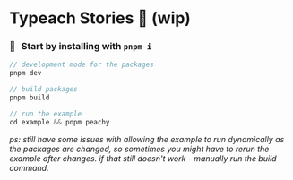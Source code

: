 # Typeach Stories 🍑 (wip)

### 🚀 Start by installing with `pnpm i`

```c
// development mode for the packages
pnpm dev

// build packages
pnpm build

// run the example
cd example && pnpm peachy
```

_ps: still have some issues with allowing the example to run dynamically as the packages are changed, so sometimes you might have to rerun the example after changes. if that still doesn't work - manually run the build command._
